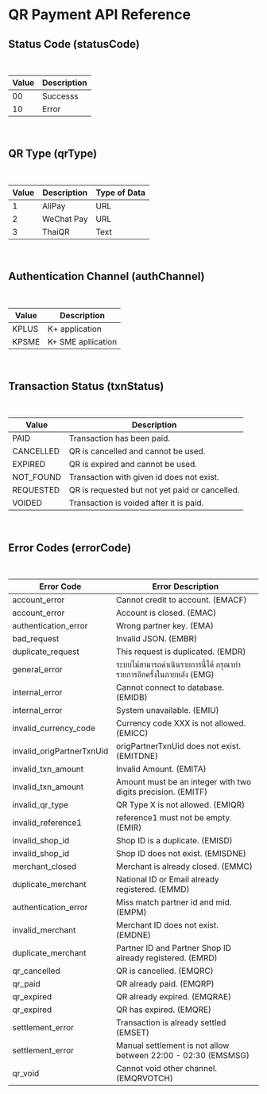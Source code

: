 # QR Payment API Reference

## Status Code (statusCode)

<br />

| Value | Description |
| ----- | ----------- |
| 00    | Successs    |
| 10    | Error       |

<br />

## QR Type (qrType)

<br />

| Value | Description | Type of Data |
| ----- | ----------- | ------------ |
| 1     | AliPay      | URL          |
| 2     | WeChat Pay  | URL          |
| 3     | ThaiQR      | Text         |

<br />

## Authentication Channel (authChannel)

<br />

| Value | Description        |
| ----- | ------------------ |
| KPLUS | K+ application     |
| KPSME | K+ SME apllication |

<br />

## Transaction Status (txnStatus)

<br />

| Value     | Description                                    |
| --------- | ---------------------------------------------- |
| PAID      | Transaction has been paid.                     |
| CANCELLED | QR is cancelled and cannot be used.            |
| EXPIRED   | QR is expired and cannot be used.              |
| NOT_FOUND | Transaction with given id does not exist.      |
| REQUESTED | QR is requested but not yet paid or cancelled. |
| VOIDED    | Transaction is voided after it is paid.        |

<br />

## Error Codes (errorCode)

<br />

| Error Code                | Error Description                                                    |
| ------------------------- | -------------------------------------------------------------------- |
| account_error             | Cannot credit to account. (EMACF)                                    |
| account_error             | Account is closed. (EMAC)                                            |
| authentication_error      | Wrong partner key. (EMA)                                             |
| bad_request               | Invalid JSON. (EMBR)                                                 |
| duplicate_request         | This request is duplicated. (EMDR)                                   |
| general_error             | ระบบไม่สามารถดำเนินรายการนี้ได้ กรุณาทำรายการอีกครั้งในภายหลัง (EMG) |
| internal_error            | Cannot connect to database. (EMIDB)                                  |
| internal_error            | System unavailable. (EMIU)                                           |
| invalid_currency_code     | Currency code XXX is not allowed. (EMICC)                            |
| invalid_origPartnerTxnUid | origPartnerTxnUid does not exist. (EMITDNE)                          |
| invalid_txn_amount        | Invalid Amount. (EMITA)                                              |
| invalid_txn_amount        | Amount must be an integer with two digits precision. (EMITF)         |
| invalid_qr_type           | QR Type X is not allowed. (EMIQR)                                    |
| invalid_reference1        | reference1 must not be empty. (EMIR)                                 |
| invalid_shop_id           | Shop ID is a duplicate. (EMISD)                                      |
| invalid_shop_id           | Shop ID does not exist. (EMISDNE)                                    |
| merchant_closed           | Merchant is already closed. (EMMC)                                   |
| duplicate_merchant        | National ID or Email already registered. (EMMD)                      |
| authentication_error      | Miss match partner id and mid. (EMPM)                                |
| invalid_merchant          | Merchant ID does not exist. (EMDNE)                                  |
| duplicate_merchant        | Partner ID and Partner Shop ID already registered. (EMRD)            |
| qr_cancelled              | QR is cancelled. (EMQRC)                                             |
| qr_paid                   | QR already paid. (EMQRP)                                             |
| qr_expired                | QR already expired. (EMQRAE)                                         |
| qr_expired                | QR has expired. (EMQRE)                                              |
| settlement_error          | Transaction is already settled (EMSET)                               |
| settlement_error          | Manual settlement is not allow between 22:00 - 02:30 (EMSMSG)        |
| qr_void                   | Cannot void other channel. (EMQRVOTCH)                               |
